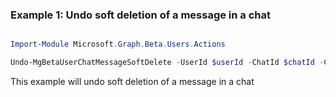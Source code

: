 ### Example 1: Undo soft deletion of a message in a chat

```powershell

Import-Module Microsoft.Graph.Beta.Users.Actions

Undo-MgBetaUserChatMessageSoftDelete -UserId $userId -ChatId $chatId -ChatMessageId $chatMessageId

```
This example will undo soft deletion of a message in a chat

